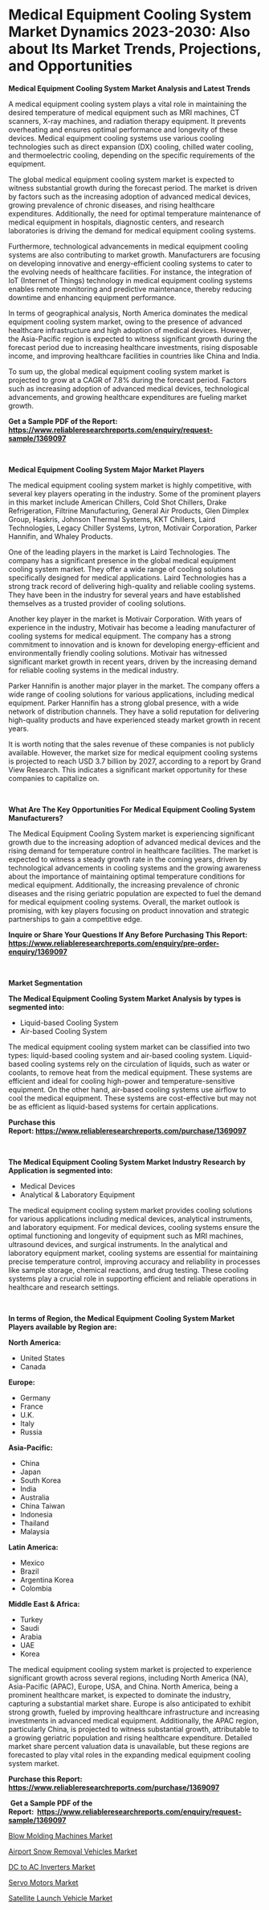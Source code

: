 <p><h1>Medical Equipment Cooling System Market Dynamics 2023-2030: Also about Its Market Trends, Projections, and Opportunities</h1></p><p><strong>Medical Equipment Cooling System Market Analysis and Latest Trends</strong></p>
<p><p>A medical equipment cooling system plays a vital role in maintaining the desired temperature of medical equipment such as MRI machines, CT scanners, X-ray machines, and radiation therapy equipment. It prevents overheating and ensures optimal performance and longevity of these devices. Medical equipment cooling systems use various cooling technologies such as direct expansion (DX) cooling, chilled water cooling, and thermoelectric cooling, depending on the specific requirements of the equipment.</p><p>The global medical equipment cooling system market is expected to witness substantial growth during the forecast period. The market is driven by factors such as the increasing adoption of advanced medical devices, growing prevalence of chronic diseases, and rising healthcare expenditures. Additionally, the need for optimal temperature maintenance of medical equipment in hospitals, diagnostic centers, and research laboratories is driving the demand for medical equipment cooling systems.</p><p>Furthermore, technological advancements in medical equipment cooling systems are also contributing to market growth. Manufacturers are focusing on developing innovative and energy-efficient cooling systems to cater to the evolving needs of healthcare facilities. For instance, the integration of IoT (Internet of Things) technology in medical equipment cooling systems enables remote monitoring and predictive maintenance, thereby reducing downtime and enhancing equipment performance.</p><p>In terms of geographical analysis, North America dominates the medical equipment cooling system market, owing to the presence of advanced healthcare infrastructure and high adoption of medical devices. However, the Asia-Pacific region is expected to witness significant growth during the forecast period due to increasing healthcare investments, rising disposable income, and improving healthcare facilities in countries like China and India.</p><p>To sum up, the global medical equipment cooling system market is projected to grow at a CAGR of 7.8% during the forecast period. Factors such as increasing adoption of advanced medical devices, technological advancements, and growing healthcare expenditures are fueling market growth.</p></p>
<p><strong>Get a Sample PDF of the Report:&nbsp; <a href="https://www.reliableresearchreports.com/enquiry/request-sample/1369097">https://www.reliableresearchreports.com/enquiry/request-sample/1369097</a></strong></p>
<p>&nbsp;</p>
<p><strong>Medical Equipment Cooling System Major Market Players</strong></p>
<p><p>The medical equipment cooling system market is highly competitive, with several key players operating in the industry. Some of the prominent players in this market include American Chillers, Cold Shot Chillers, Drake Refrigeration, Filtrine Manufacturing, General Air Products, Glen Dimplex Group, Haskris, Johnson Thermal Systems, KKT Chillers, Laird Technologies, Legacy Chiller Systems, Lytron, Motivair Corporation, Parker Hannifin, and Whaley Products.</p><p>One of the leading players in the market is Laird Technologies. The company has a significant presence in the global medical equipment cooling system market. They offer a wide range of cooling solutions specifically designed for medical applications. Laird Technologies has a strong track record of delivering high-quality and reliable cooling systems. They have been in the industry for several years and have established themselves as a trusted provider of cooling solutions.</p><p>Another key player in the market is Motivair Corporation. With years of experience in the industry, Motivair has become a leading manufacturer of cooling systems for medical equipment. The company has a strong commitment to innovation and is known for developing energy-efficient and environmentally friendly cooling solutions. Motivair has witnessed significant market growth in recent years, driven by the increasing demand for reliable cooling systems in the medical industry.</p><p>Parker Hannifin is another major player in the market. The company offers a wide range of cooling solutions for various applications, including medical equipment. Parker Hannifin has a strong global presence, with a wide network of distribution channels. They have a solid reputation for delivering high-quality products and have experienced steady market growth in recent years.</p><p>It is worth noting that the sales revenue of these companies is not publicly available. However, the market size for medical equipment cooling systems is projected to reach USD 3.7 billion by 2027, according to a report by Grand View Research. This indicates a significant market opportunity for these companies to capitalize on.</p></p>
<p>&nbsp;</p>
<p><strong>What Are The Key Opportunities For Medical Equipment Cooling System Manufacturers?</strong></p>
<p><p>The Medical Equipment Cooling System market is experiencing significant growth due to the increasing adoption of advanced medical devices and the rising demand for temperature control in healthcare facilities. The market is expected to witness a steady growth rate in the coming years, driven by technological advancements in cooling systems and the growing awareness about the importance of maintaining optimal temperature conditions for medical equipment. Additionally, the increasing prevalence of chronic diseases and the rising geriatric population are expected to fuel the demand for medical equipment cooling systems. Overall, the market outlook is promising, with key players focusing on product innovation and strategic partnerships to gain a competitive edge.</p></p>
<p><strong>Inquire or Share Your Questions If Any Before Purchasing This Report: <a href="https://www.reliableresearchreports.com/enquiry/pre-order-enquiry/1369097">https://www.reliableresearchreports.com/enquiry/pre-order-enquiry/1369097</a></strong></p>
<p>&nbsp;</p>
<p><strong>Market Segmentation</strong></p>
<p><strong>The Medical Equipment Cooling System Market Analysis by types is segmented into:</strong></p>
<p><ul><li>Liquid-based Cooling System</li><li>Air-based Cooling System</li></ul></p>
<p><p>The medical equipment cooling system market can be classified into two types: liquid-based cooling system and air-based cooling system. Liquid-based cooling systems rely on the circulation of liquids, such as water or coolants, to remove heat from the medical equipment. These systems are efficient and ideal for cooling high-power and temperature-sensitive equipment. On the other hand, air-based cooling systems use airflow to cool the medical equipment. These systems are cost-effective but may not be as efficient as liquid-based systems for certain applications.</p></p>
<p><strong>Purchase this Report:&nbsp;<a href="https://www.reliableresearchreports.com/purchase/1369097">https://www.reliableresearchreports.com/purchase/1369097</a></strong></p>
<p>&nbsp;</p>
<p><strong>The Medical Equipment Cooling System Market Industry Research by Application is segmented into:</strong></p>
<p><ul><li>Medical Devices</li><li>Analytical & Laboratory Equipment</li></ul></p>
<p><p>The medical equipment cooling system market provides cooling solutions for various applications including medical devices, analytical instruments, and laboratory equipment. For medical devices, cooling systems ensure the optimal functioning and longevity of equipment such as MRI machines, ultrasound devices, and surgical instruments. In the analytical and laboratory equipment market, cooling systems are essential for maintaining precise temperature control, improving accuracy and reliability in processes like sample storage, chemical reactions, and drug testing. These cooling systems play a crucial role in supporting efficient and reliable operations in healthcare and research settings.</p></p>
<p>&nbsp;</p>
<p><strong>In terms of Region, the Medical Equipment Cooling System Market Players available by Region are:</strong></p>
<p>
    <p> <strong> North America: </strong>
        <ul>
            <li>United States</li>
            <li>Canada</li>
        </ul>
        </p> 
    <p> <strong> Europe: </strong>
        <ul>
            <li>Germany</li>
            <li>France</li>
            <li>U.K.</li>
            <li>Italy</li>
            <li>Russia</li>
        </ul>
        </p> 
    <p> <strong> Asia-Pacific: </strong>
        <ul>
            <li>China</li>
            <li>Japan</li>
            <li>South Korea</li>
            <li>India</li>
            <li>Australia</li>
            <li>China Taiwan</li>
            <li>Indonesia</li>
            <li>Thailand</li>
            <li>Malaysia</li>
        </ul>
        </p> 
    <p> <strong> Latin America: </strong>
        <ul>
            <li>Mexico</li>
            <li>Brazil</li>
            <li>Argentina Korea</li>
            <li>Colombia</li>
        </ul>
        </p> 
    <p> <strong> Middle East & Africa: </strong>
        <ul>
            <li>Turkey</li>
            <li>Saudi</li>
            <li>Arabia</li>
            <li>UAE</li>
            <li>Korea</li>
        </ul>
    </p>
    </p>
<p><p>The medical equipment cooling system market is projected to experience significant growth across several regions, including North America (NA), Asia-Pacific (APAC), Europe, USA, and China. North America, being a prominent healthcare market, is expected to dominate the industry, capturing a substantial market share. Europe is also anticipated to exhibit strong growth, fueled by improving healthcare infrastructure and increasing investments in advanced medical equipment. Additionally, the APAC region, particularly China, is projected to witness substantial growth, attributable to a growing geriatric population and rising healthcare expenditure. Detailed market share percent valuation data is unavailable, but these regions are forecasted to play vital roles in the expanding medical equipment cooling system market.</p></p>
<p><strong>Purchase this Report: <a href="https://www.reliableresearchreports.com/purchase/1369097">https://www.reliableresearchreports.com/purchase/1369097</a></strong></p>
<p>&nbsp;<strong>Get a Sample PDF of the Report:&nbsp;&nbsp;<a href="https://www.reliableresearchreports.com/enquiry/request-sample/1369097">https://www.reliableresearchreports.com/enquiry/request-sample/1369097</a></strong></p>
<p><strong></strong></p>
<p><p><a href="https://www.linkedin.com/pulse/blow-molding-machines-market-size-share-amp-trends-analysis-kj7df/">Blow Molding Machines Market</a></p><p><a href="https://medium.com/@lacyquitzon/airport-snow-removal-vehicles-market-size-growth-forecast-2023-2030-84bdde022961">Airport Snow Removal Vehicles Market</a></p><p><a href="https://www.linkedin.com/pulse/dc-ac-inverters-market-research-report-unlocks-analysis-yjngf/">DC to AC Inverters Market</a></p><p><a href="https://www.linkedin.com/pulse/decoding-servo-motors-market-deep-dive-latest-trends-segmentation-pwg8f/">Servo Motors Market</a></p><p><a href="https://medium.com/@vergiekunze/satellite-launch-vehicle-market-size-growth-forecast-2023-2030-dcd27f941d71">Satellite Launch Vehicle Market</a></p></p>
